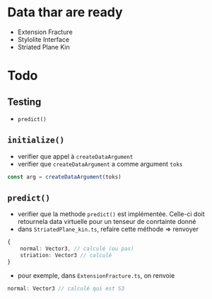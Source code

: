 # Data thar are ready
- Extension Fracture
- Stylolite Interface
- Striated Plane Kin


# Todo

## Testing
- `predict()`

## `initialize()`
- verifier que appel à `createDataArgument`
- verifier que `createDataArgument` a comme argument `toks`
```ts
const arg = createDataArgument(toks)
```

## `predict()`
- verifier que la methode `predict()` est implémentée. Celle-ci doit retournela data virtuelle pour un tenseur de conrtainte donné
- dans `StriatedPlane_kin.ts`, refaire cette méthode => renvoyer
```ts
{
    normal: Vector3, // calculé (ou pas)
    striation: Vector3 // calculé
}
```
- pour exemple, dans `ExtensionFracture.ts`, on renvoie
```ts
normal: Vector3 // calculé qui est S3
    
```